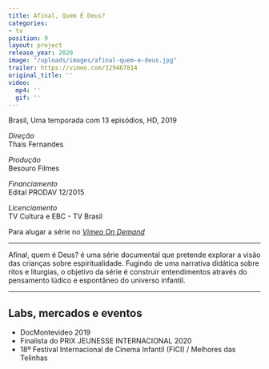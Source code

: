 ```yaml
---
title: Afinal, Quem É Deus?
categories:
- tv
position: 9
layout: project
release_year: 2020
image: "/uploads/images/afinal-quem-e-deus.jpg"
trailer: https://vimeo.com/329467814
original_title: ''
video:
  mp4: ''
  gif: ''
---
```


Brasil, Uma temporada com 13 episódios, HD, 2019

_Direção_  
Thais Fernandes

_Produção_  
Besouro Filmes

_Financiamento_  
Edital PRODAV 12/2015

_Licenciamento_  
TV Cultura e EBC - TV Brasil

Para alugar a série no [_Vimeo On Demand_](https://vimeo.com/ondemand/afinalquemedeus)

---

Afinal, quem é Deus? é uma série documental que pretende explorar a visão das crianças sobre espiritualidade. Fugindo de uma narrativa didática sobre ritos e liturgias, o objetivo da série é construir entendimentos através do pensamento lúdico e espontâneo do universo infantil.

---

## Labs, mercados e eventos

- DocMontevideo 2019
- Finalista do PRIX JEUNESSE INTERNACIONAL 2020
- 18º Festival Internacional de Cinema Infantil (FICI) / Melhores das Telinhas
